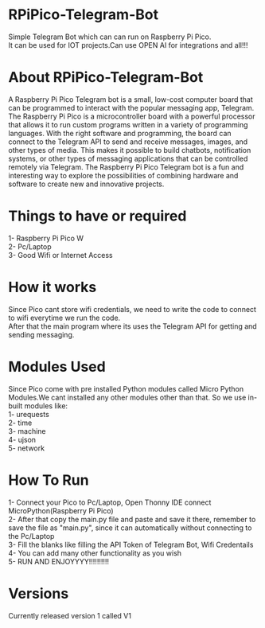 # RPiPico-Telegram-Bot
Simple Telegram Bot which can can run on Raspberry Pi Pico.  
It can be used for IOT projects.Can use OPEN AI for integrations and all!!!

# About RPiPico-Telegram-Bot
A Raspberry Pi Pico Telegram bot is a small, low-cost computer board that can be programmed to interact with the popular messaging app, Telegram. The Raspberry Pi Pico is a microcontroller board with a powerful processor that allows it to run custom programs written in a variety of programming languages. With the right software and programming, the board can connect to the Telegram API to send and receive messages, images, and other types of media. This makes it possible to build chatbots, notification systems, or other types of messaging applications that can be controlled remotely via Telegram. The Raspberry Pi Pico Telegram bot is a fun and interesting way to explore the possibilities of combining hardware and software to create new and innovative projects.

# Things to have or required

1- Raspberry Pi Pico W   
2- Pc/Laptop  
3- Good Wifi or Internet Access  

# How it works

Since Pico cant store wifi credentials, we need to write the code to connect to wifi everytime we run the code.  
After that the main program where its uses the Telegram API for getting and sending messaging.

# Modules Used

Since Pico come with pre installed Python modules called Micro Python Modules.We cant installed any other modules other than that.
So we use in-built modules like:  
1- urequests  
2- time  
3- machine  
4- ujson  
5- network  

# How To Run

1- Connect your Pico to Pc/Laptop, Open Thonny IDE connect MicroPython(Raspberry Pi Pico)  
2- After that copy the main.py file and paste and save it there, remember to save the file as "main.py", since it can automatically without connecting to the Pc/Laptop  
3- Fill the blanks like filling the API Token of Telegram Bot, Wifi Credentails  
4- You can add many other functionality as you wish  
5- RUN AND ENJOYYYY!!!!!!!!!!  

# Versions

Currently released version 1 called V1
